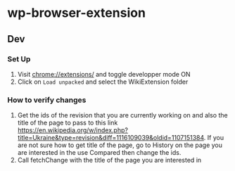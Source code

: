 # wp-browser-extension

## Dev

### Set Up

1. Visit [chrome://extensions/](chrome://extensions/) and toggle developper mode ON
2. Click on ```Load unpacked``` and select the WikiExtension folder

### How to verify changes

1. Get the ids of the revision that you are currently working on and also the title of the page to pass to this link https://en.wikipedia.org/w/index.php?title=Ukraine&type=revision&diff=1116109039&oldid=1107151384. If you are not sure how to get title of the page, go to History on the page you are interested in the use Compared then change the ids.
2. Call fetchChange with the title of the page you are interested in